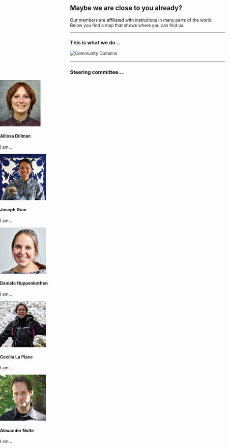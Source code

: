 <!--
.. title: Community
.. slug: community
.. hide_title: false
.. date: 2024-11-21 19:32:05 UTC
.. tags: 
.. category: 
.. link: 
.. description: 
.. type: text
.. extra_head: <link rel="stylesheet" href="https://unpkg.com/leaflet/dist/leaflet.css" /><link rel="stylesheet" href="https://unpkg.com/leaflet.markercluster/dist/MarkerCluster.css" /><link rel="stylesheet" href="https://unpkg.com/leaflet.markercluster/dist/MarkerCluster.Default.css" /><script src="https://unpkg.com/leaflet/dist/leaflet.js"></script><script src="https://unpkg.com/leaflet.markercluster/dist/leaflet.markercluster.js"></script><script src="/map-js/locations.js"></script><script src="/map-js/renderMap.js"></script><style>#map {width: 100%; height: 60vh; max-height: 800px; min-height: 300px;}</style>
-->

## Maybe we are close to you already?

Our members are affiliated with institutions in many parts of the world. Below you find a map that shows where you can find us.

<div id="map"></div><script>renderMap();</script>

---

### This is what we do...

<section id="this-is-what-we-do" class="py-5 bg-light" style="margin-bottom: 19px;">
    <div class="container text-center">
        <div class="row justify-content-center">
            <div class="col-md-1"></div>
            <div class="col-md-10">
                <img src="/images/community-domains.png" alt="Community Domains" class="img-fluid" style="height: 400px; width: auto;">
            </div>
            <div class="col-md-1"></div>
		</div>
	</div>
</section>

---

### Steering committee...

<!-- Support & Resources Section -->
<section class="py-5" id="resources" style="margin-left: calc(-50vw + 50%); margin-right: calc(-50vw + 50%); width: 100vw; margin-bottom: 3rem;">
    <div class="container">
        <div class="row text-center" style="margin-bottom: 2rem;">
            <div class="col-md-1"></div>
            <!-- Allissa -->
            <div class="col-md-2">
                <div class="card">
                    <img src="/images/steeringcommittee/allissa.png" class="card-img-top" alt="Allissa Dillman" style="height: 150px; width: auto;">
                    <div class="card-body">
                        <h4 class="card-title" style="font-weight: bold">Allissa Dillman</h4>
                        <p class="card-text">I am...</p>
                    </div>
                </div>
            </div>
            <!-- Joseph -->
            <div class="col-md-2">
                <div class="card">
                    <img src="/images/steeringcommittee/joseph.jpg" class="card-img-top" alt="Joseph Gum" style="height: 150px;">
                    <div class="card-body">
                        <h4 class="card-title" style="font-weight: bold">Joseph Gum</h4>
                        <p class="card-text">I am...</p>
                    </div>
                </div>
            </div>
            <!-- Daniela -->
            <div class="col-md-2">
                <div class="card">
                    <img src="/images/steeringcommittee/daniela.jpg" class="card-img-top" alt="Daniela Huppenkothen" style="height: 150px;">
                    <div class="card-body">
                        <h4 class="card-title" style="font-weight: bold">Daniela Huppenkothen</h4>
                        <p class="card-text">I am...</p>
                    </div>
                </div>
            </div>
            <!-- Cecilia -->
            <div class="col-md-2">
                <div class="card">
                    <img src="/images/steeringcommittee/cecilia.jpeg" class="card-img-top" alt="Cecilia La Place" style="height: 150px;">
                    <div class="card-body">
                        <h4 class="card-title" style="font-weight: bold">Cecilia La Place</h4>
                        <p class="card-text">I am...</p>
                    </div>
                </div>
            </div>
            <!-- Alex -->
            <div class="col-md-2">
                <div class="card">
                    <img src="/images/steeringcommittee/alex.jpg" class="card-img-top" alt="Alexander Nolte" style="height: 150px;">
                    <div class="card-body">
                        <h4 class="card-title" style="font-weight: bold">Alexander Nolte</h4>
                        <p class="card-text">I am...</p>
                    </div>
                </div>
            </div>
            <div class="col-md-1"></div>
        </div>
    </div>
</section>
